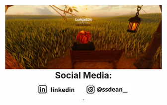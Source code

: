 <img src="image/robloc.jpg">
<h1 align="center" style="margin:0;">Social Media:</h1>
<p align="center" style="margin:0;">
  <a href="https://www.linkedin.com/in/mychild-dean-akhtar-ghani-b7aa822a4?utm_source=share&utm_campaign=share_via&utm_content=profile&utm_medium=android_app">
    <img src="image/assetreadme.png" width="30%" style="margin:0;">
  </a>
  <a href="https://www.instagram.com/ssdean__?igsh=YmN2bmpqZXdycXdi">
    <img src="image/assetreadme (1).png" width="30%" style="margin:0;">
  </a>
</p>
